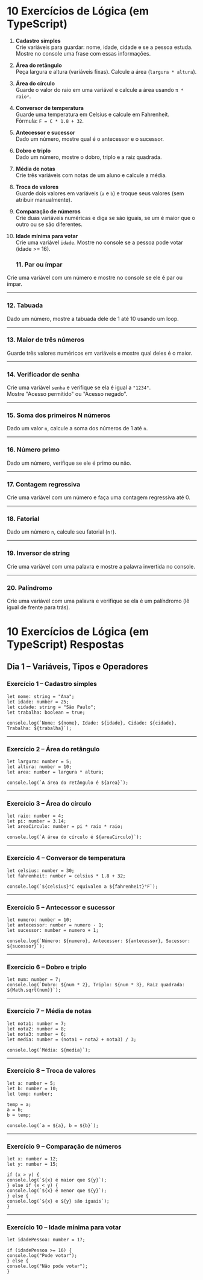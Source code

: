 # **10 Exercícios de Lógica (em TypeScript)**

1. **Cadastro simples**  
    Crie variáveis para guardar: nome, idade, cidade e se a pessoa estuda.   
   Mostre no console uma frase com essas informações.

2. **Área do retângulo**  
    Peça largura e altura (variáveis fixas). Calcule a área (`largura * altura`).

3. **Área do círculo**  
    Guarde o valor do raio em uma variável e calcule a área usando `π * raio²`.

4. **Conversor de temperatura**  
    Guarde uma temperatura em Celsius e calcule em Fahrenheit.  
    Fórmula: `F = C * 1.8 + 32`.

5. **Antecessor e sucessor**  
    Dado um número, mostre qual é o antecessor e o sucessor.

6. **Dobro e triplo**  
    Dado um número, mostre o dobro, triplo e a raiz quadrada.

7. **Média de notas**  
    Crie três variáveis com notas de um aluno e calcule a média.

8. **Troca de valores**  
    Guarde dois valores em variáveis (`a` e `b`) e troque seus valores (sem atribuir manualmente).

9. **Comparação de números**  
    Crie duas variáveis numéricas e diga se são iguais, se um é maior que o outro ou se são diferentes.

10. **Idade mínima para votar**  
     Crie uma variável `idade`. Mostre no console se a pessoa pode votar (idade \>= 16).  
  


    ### **11\. Par ou ímpar**

Crie uma variável com um número e mostre no console se ele é par ou ímpar.

---

### **12\. Tabuada**

Dado um número, mostre a tabuada dele de 1 até 10 usando um loop.

---

### **13\. Maior de três números**

Guarde três valores numéricos em variáveis e mostre qual deles é o maior.

---

### **14\. Verificador de senha**

Crie uma variável `senha` e verifique se ela é igual a `"1234"`.  
 Mostre "Acesso permitido" ou "Acesso negado".

---

### **15\. Soma dos primeiros N números**

Dado um valor `n`, calcule a soma dos números de 1 até `n`.

---

### **16\. Número primo**

Dado um número, verifique se ele é primo ou não.

---

### **17\. Contagem regressiva**

Crie uma variável com um número e faça uma contagem regressiva até 0\.

---

### **18\. Fatorial**

Dado um número `n`, calcule seu fatorial (`n!`).

---

### **19\. Inversor de string**

Crie uma variável com uma palavra e mostre a palavra invertida no console.

---

### **20\. Palíndromo**

Crie uma variável com uma palavra e verifique se ela é um palíndromo (lê igual de frente para trás).

# **10 Exercícios de Lógica (em TypeScript) Respostas**

## **Dia 1 – Variáveis, Tipos e Operadores**

### **Exercício 1 – Cadastro simples**

`let nome: string = "Ana";`  
`let idade: number = 25;`  
`let cidade: string = "São Paulo";`  
`let trabalha: boolean = true;`

``console.log(`Nome: ${nome}, Idade: ${idade}, Cidade: ${cidade}, Trabalha: ${trabalha}`);``

---

### **Exercício 2 – Área do retângulo**

`let largura: number = 5;`  
`let altura: number = 10;`  
`let area: number = largura * altura;`

``console.log(`A área do retângulo é ${area}`);``

---

### **Exercício 3 – Área do círculo**

`let raio: number = 4;`  
`let pi: number = 3.14;`  
`let areaCirculo: number = pi * raio * raio;`

``console.log(`A área do círculo é ${areaCirculo}`);``

---

### **Exercício 4 – Conversor de temperatura**

`let celsius: number = 30;`  
`let fahrenheit: number = celsius * 1.8 + 32;`

``console.log(`${celsius}°C equivalem a ${fahrenheit}°F`);``

---

### **Exercício 5 – Antecessor e sucessor**

`let numero: number = 10;`  
`let antecessor: number = numero - 1;`  
`let sucessor: number = numero + 1;`

``console.log(`Número: ${numero}, Antecessor: ${antecessor}, Sucessor: ${sucessor}`);``

---

### **Exercício 6 – Dobro e triplo**

`let num: number = 7;`  
``console.log(`Dobro: ${num * 2}, Triplo: ${num * 3}, Raiz quadrada: ${Math.sqrt(num)}`);``

---

### **Exercício 7 – Média de notas**

`let nota1: number = 7;`  
`let nota2: number = 8;`  
`let nota3: number = 6;`  
`let media: number = (nota1 + nota2 + nota3) / 3;`

``console.log(`Média: ${media}`);``

---

### **Exercício 8 – Troca de valores**

`let a: number = 5;`  
`let b: number = 10;`  
`let temp: number;`

`temp = a;`  
`a = b;`  
`b = temp;`

``console.log(`a = ${a}, b = ${b}`);``

---

### **Exercício 9 – Comparação de números**

`let x: number = 12;`  
`let y: number = 15;`

`if (x > y) {`  
  ``console.log(`${x} é maior que ${y}`);``  
`} else if (x < y) {`  
  ``console.log(`${x} é menor que ${y}`);``  
`} else {`  
  ``console.log(`${x} e ${y} são iguais`);``  
`}`

---

### **Exercício 10 – Idade mínima para votar**

`let idadePessoa: number = 17;`

`if (idadePessoa >= 16) {`  
  `console.log("Pode votar");`  
`} else {`  
  `console.log("Não pode votar");`  
`}`  

